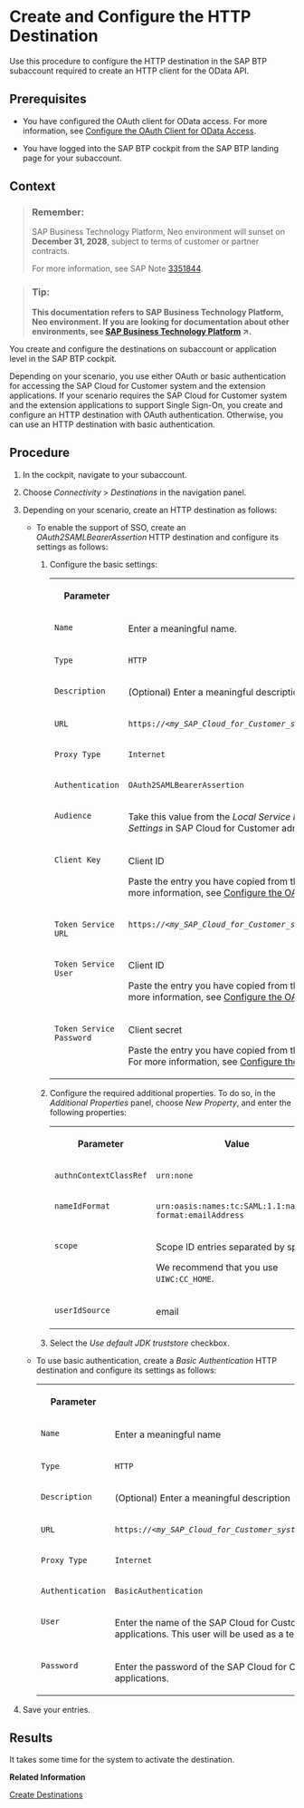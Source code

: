 <!-- loio929294823bc44614ba2034662f043793 -->

# Create and Configure the HTTP Destination

Use this procedure to configure the HTTP destination in the SAP BTP subaccount required to create an HTTP client for the OData API.



## Prerequisites

-   You have configured the OAuth client for OData access. For more information, see [Configure the OAuth Client for OData Access](configure-the-oauth-client-for-odata-access-0ac0dc9.md).

-   You have logged into the SAP BTP cockpit from the SAP BTP landing page for your subaccount.



## Context

> ### Remember:  
> SAP Business Technology Platform, Neo environment will sunset on **December 31, 2028**, subject to terms of customer or partner contracts.
> 
> For more information, see SAP Note [3351844](https://me.sap.com/notes/3351844).

> ### Tip:  
> **This documentation refers to SAP Business Technology Platform, Neo environment. If you are looking for documentation about other environments, see [SAP Business Technology Platform](https://help.sap.com/viewer/65de2977205c403bbc107264b8eccf4b/Cloud/en-US/6a2c1ab5a31b4ed9a2ce17a5329e1dd8.html "SAP Business Technology Platform (SAP BTP) is an integrated offering comprised of four technology portfolios: database and data management, application development and integration, analytics, and intelligent technologies. The platform offers users the ability to turn data into business value, compose end-to-end business processes, and build and extend SAP applications quickly.") :arrow_upper_right:.**

You create and configure the destinations on subaccount or application level in the SAP BTP cockpit.

Depending on your scenario, you use either OAuth or basic authentication for accessing the SAP Cloud for Customer system and the extension applications. If your scenario requires the SAP Cloud for Customer system and the extension applications to support Single Sign-On, you create and configure an HTTP destination with OAuth authentication. Otherwise, you can use an HTTP destination with basic authentication.



## Procedure

1.  In the cockpit, navigate to your subaccount.

2.  Choose *Connectivity* \> *Destinations* in the navigation panel.

3.  Depending on your scenario, create an HTTP destination as follows:

    -   To enable the support of SSO, create an *OAuth2SAMLBearerAssertion* HTTP destination and configure its settings as follows:
        1.  Configure the basic settings:


            <table>
            <tr>
            <th valign="top">

            Parameter
            
            </th>
            <th valign="top">

            Value
            
            </th>
            </tr>
            <tr>
            <td valign="top">
            
            `Name`
            
            </td>
            <td valign="top">
            
            Enter a meaningful name.
            
            </td>
            </tr>
            <tr>
            <td valign="top">
            
            `Type`
            
            </td>
            <td valign="top">
            
            `HTTP`
            
            </td>
            </tr>
            <tr>
            <td valign="top">
            
            `Description`
            
            </td>
            <td valign="top">
            
            \(Optional\) Enter a meaningful description.
            
            </td>
            </tr>
            <tr>
            <td valign="top">
            
            `URL`
            
            </td>
            <td valign="top">
            
            <code>https://<i class="varname">&lt;my_SAP_Cloud_for_Customer_system_name&gt;</i>.crm.ondemand.com/sap/c4c/odata/v1/c4codata</code>
            
            </td>
            </tr>
            <tr>
            <td valign="top">
            
            `Proxy Type`
            
            </td>
            <td valign="top">
            
            `Internet`
            
            </td>
            </tr>
            <tr>
            <td valign="top">
            
            `Authentication`
            
            </td>
            <td valign="top">
            
            `OAuth2SAMLBearerAssertion`
            
            </td>
            </tr>
            <tr>
            <td valign="top">
            
            `Audience`
            
            </td>
            <td valign="top">
            
            Take this value from the *Local Service Provider* field in *Configure Single Sign-On* under *General Settings* in SAP Cloud for Customer administration view.
            
            </td>
            </tr>
            <tr>
            <td valign="top">
            
            `Client Key`
            
            </td>
            <td valign="top">
            
            Client ID

            Paste the entry you have copied from the *Client ID* field when configuring the OAuth client. For more information, see [Configure the OAuth Client for OData Access](configure-the-oauth-client-for-odata-access-0ac0dc9.md).
            
            </td>
            </tr>
            <tr>
            <td valign="top">
            
            `Token Service URL`
            
            </td>
            <td valign="top">
            
            <code>https://<i class="varname">&lt;my_SAP_Cloud_for_Customer_system_name&gt;</i>.crm.ondemand.com/sap/bc/sec/oauth2/token</code>
            
            </td>
            </tr>
            <tr>
            <td valign="top">
            
            `Token Service User`
            
            </td>
            <td valign="top">
            
            Client ID

            Paste the entry you have copied from the *Client ID* field when configuring the OAuth client. For more information, see [Configure the OAuth Client for OData Access](configure-the-oauth-client-for-odata-access-0ac0dc9.md).
            
            </td>
            </tr>
            <tr>
            <td valign="top">
            
            `Token Service Password`
            
            </td>
            <td valign="top">
            
            Client secret

            Paste the entry you have copied from the *Client Secret* field when configuring the OAuth client. For more information, see [Configure the OAuth Client for OData Access](configure-the-oauth-client-for-odata-access-0ac0dc9.md).
            
            </td>
            </tr>
            </table>
            
        2.  Configure the required additional properties. To do so, in the *Additional Properties* panel, choose *New Property*, and enter the following properties:


            <table>
            <tr>
            <th valign="top">

            Parameter
            
            </th>
            <th valign="top">

            Value
            
            </th>
            </tr>
            <tr>
            <td valign="top">
            
            `authnContextClassRef`
            
            </td>
            <td valign="top">
            
            `urn:none` 
            
            </td>
            </tr>
            <tr>
            <td valign="top">
            
            `nameIdFormat`
            
            </td>
            <td valign="top">
            
            `urn:oasis:names:tc:SAML:1.1:nameid-format:emailAddress` 
            
            </td>
            </tr>
            <tr>
            <td valign="top">
            
            `scope`
            
            </td>
            <td valign="top">
            
            Scope ID entries separated by space.

            We recommend that you use `UIWC:CC_HOME`.
            
            </td>
            </tr>
            <tr>
            <td valign="top">
            
            `userIdSource`
            
            </td>
            <td valign="top">
            
            email
            
            </td>
            </tr>
            </table>
            
        3.  Select the *Use default JDK truststore* checkbox.

    -   To use basic authentication, create a *Basic Authentication* HTTP destination and configure its settings as follows:


        <table>
        <tr>
        <th valign="top">

        Parameter
        
        </th>
        <th valign="top">

        Value
        
        </th>
        </tr>
        <tr>
        <td valign="top">
        
        `Name`
        
        </td>
        <td valign="top">
        
        Enter a meaningful name
        
        </td>
        </tr>
        <tr>
        <td valign="top">
        
        `Type`
        
        </td>
        <td valign="top">
        
        `HTTP`
        
        </td>
        </tr>
        <tr>
        <td valign="top">
        
        `Description` 
        
        </td>
        <td valign="top">
        
        \(Optional\) Enter a meaningful description
        
        </td>
        </tr>
        <tr>
        <td valign="top">
        
        `URL`
        
        </td>
        <td valign="top">
        
        <code>https://<i class="varname">&lt;my_SAP_Cloud_for_Customer_system_name&gt;</i>.crm.ondemand.com/sap/c4c/odata/v1/c4codata</code>
        
        </td>
        </tr>
        <tr>
        <td valign="top">
        
        `Proxy Type`
        
        </td>
        <td valign="top">
        
        `Internet`
        
        </td>
        </tr>
        <tr>
        <td valign="top">
        
        `Authentication`
        
        </td>
        <td valign="top">
        
        `BasicAuthentication`
        
        </td>
        </tr>
        <tr>
        <td valign="top">
        
        `User`
        
        </td>
        <td valign="top">
        
        Enter the name of the SAP Cloud for Customer user who should have access to the extension applications. This user will be used as a technical user.
        
        </td>
        </tr>
        <tr>
        <td valign="top">
        
        `Password`
        
        </td>
        <td valign="top">
        
        Enter the password of the SAP Cloud for Customer user who should have access to the extension applications.
        
        </td>
        </tr>
        </table>
        

4.  Save your entries.




## Results

It takes some time for the system to activate the destination.

**Related Information**  


[Create Destinations](https://help.sap.com/viewer/cca91383641e40ffbe03bdc78f00f681/Cloud/en-US/1e110da0ddd8453aaf5aed2485d84f25.html)

